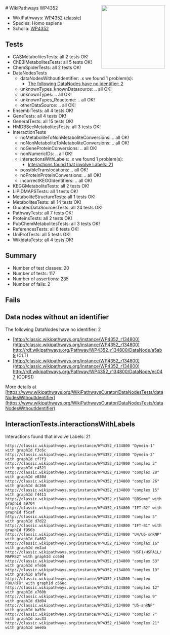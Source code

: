 <img style="float: right; width: 200px" src="https://upload.wikimedia.org/wikipedia/commons/thumb/8/83/Wplogo_with_text_500.png/640px-Wplogo_with_text_500.png" />
# WikiPathways WP4352

* WikiPathways: [WP4352](https://wikipathways.org/pathways/WP4352) ([classic](https://classic.wikipathways.org/instance/WP4352))
* Species: Homo sapiens
* Scholia: [WP4352](https://scholia.toolforge.org/wikipathways/WP4352)
## Tests
* CASMetabolitesTests: all 2 tests OK!
* ChEBIMetabolitesTests: all 5 tests OK!
* ChemSpiderTests: all 2 tests OK!
* DataNodesTests
    * dataNodesWithoutIdentifier: .x we found 1 problem(s):
        * [The following DataNodes have no identifier: 2](#d2d32fa1)
    * unknownTypes_knownDatasource: .. all OK!
    * unknownTypes: .. all OK!
    * unknownTypes_Reactome: .. all OK!
    * otherDataSource: .. all OK!
* EnsemblTests: all 4 tests OK!
* GeneTests: all 4 tests OK!
* GeneralTests: all 15 tests OK!
* HMDBSecMetabolitesTests: all 3 tests OK!
* InteractionTests
    * noMetaboliteToNonMetaboliteConversions: .. all OK!
    * noNonMetaboliteToMetaboliteConversions: .. all OK!
    * noGeneProteinConversions: .. all OK!
    * nonNumericIDs: .. all OK!
    * interactionsWithLabels: .x we found 1 problem(s):
        * [Interactions found that involve Labels: 21](#fe97a8d8)
    * possibleTranslocations: .. all OK!
    * noProteinProteinConversions: .. all OK!
    * incorrectKEGGIdentifiers: .. all OK!
* KEGGMetaboliteTests: all 2 tests OK!
* LIPIDMAPSTests: all 1 tests OK!
* MetaboliteStructureTests: all 1 tests OK!
* MetabolitesTests: all 14 tests OK!
* OudatedDataSourcesTests: all 24 tests OK!
* PathwayTests: all 7 tests OK!
* ProteinsTests: all 2 tests OK!
* PubChemMetabolitesTests: all 3 tests OK!
* ReferencesTests: all 6 tests OK!
* UniProtTests: all 5 tests OK!
* WikidataTests: all 4 tests OK!


## Summary

* Number of test classes: 20
* Number of tests: 117
* Number of assertions: 235
* Number of fails: 2

## Fails

<a name="d2d32fa1" />

## Data nodes without an identifier

The following DataNodes have no identifier: 2

* [http://classic.wikipathways.org/instance/WP4352_r134800](http://classic.wikipathways.org/instance/WP4352_r134800) http://rdf.wikipathways.org/Pathway/WP4352_r134800/DataNode/a5ab9 (CLT)
* [http://classic.wikipathways.org/instance/WP4352_r134800](http://classic.wikipathways.org/instance/WP4352_r134800) http://rdf.wikipathways.org/Pathway/WP4352_r134800/DataNode/ec047 (COPS1)


More details at [https://www.wikipathways.org/WikiPathwaysCurator/DataNodesTests/dataNodesWithoutIdentifier](https://www.wikipathways.org/WikiPathwaysCurator/DataNodesTests/dataNodesWithoutIdentifier)

<a name="fe97a8d8" />

## InteractionTests.interactionsWithLabels

Interactions found that involve Labels: 21
```
http://classic.wikipathways.org/instance/WP4352_r134800 "Dynein-1" with graphId f3c6c
http://classic.wikipathways.org/instance/WP4352_r134800 "Dynein-2" with graphId cf7f3
http://classic.wikipathways.org/instance/WP4352_r134800 "complex 3" with graphId c4521
http://classic.wikipathways.org/instance/WP4352_r134800 "complex 28" with graphId e030d
http://classic.wikipathways.org/instance/WP4352_r134800 "complex 26" with graphId dc266
http://classic.wikipathways.org/instance/WP4352_r134800 "complex 15" with graphId f4411
http://classic.wikipathways.org/instance/WP4352_r134800 "BBSome" with graphId a9704
http://classic.wikipathways.org/instance/WP4352_r134800 "IFT-B2" with graphId f5caf
http://classic.wikipathways.org/instance/WP4352_r134800 "complex 5" with graphId d7d22
http://classic.wikipathways.org/instance/WP4352_r134800 "IFT-B1" with graphId f956b
http://classic.wikipathways.org/instance/WP4352_r134800 "U4/U6-snRNP" with graphId fa662
http://classic.wikipathways.org/instance/WP4352_r134800 "complex 16" with graphId ee2ad
http://classic.wikipathways.org/instance/WP4352_r134800 "HSF1/HSPA1L/
MAPRE2" with graphId cc604
http://classic.wikipathways.org/instance/WP4352_r134800 "complex 53" with graphId efeb6
http://classic.wikipathways.org/instance/WP4352_r134800 "complex 19" with graphId af9fe
http://classic.wikipathways.org/instance/WP4352_r134800 "complex FOX/RFX" with graphId c56ec
http://classic.wikipathways.org/instance/WP4352_r134800 "complex 12" with graphId e760b
http://classic.wikipathways.org/instance/WP4352_r134800 "complex 9" with graphId d3d04
http://classic.wikipathways.org/instance/WP4352_r134800 "U5-snRNP" with graphId ba59c
http://classic.wikipathways.org/instance/WP4352_r134800 "complex 7" with graphId aac33
http://classic.wikipathways.org/instance/WP4352_r134800 "complex 21" with graphId aee0a
```

